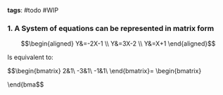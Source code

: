 **tags**: #todo #WIP

### 1. A System of equations can be represented in matrix form

$$\begin{aligned}
Y&=-2X-1 \\
Y&=3X-2 \\
Y&=X+1
\end{aligned}$$

Is equivalent to:

$$\begin{bmatrix}
2&1\\
-3&1\\
-1&1\\
\end{bmatrix}=
\begin{bmatrix}

\end{bma$$
